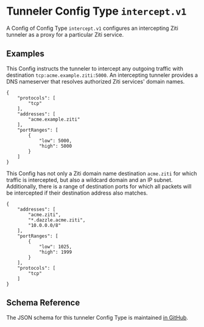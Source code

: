 
# Tunneler Config Type `intercept.v1`

A Config of Config Type `intercept.v1` configures an intercepting Ziti tunneler as a proxy for a particular Ziti service.

## Examples

This Config instructs the tunneler to intercept any outgoing traffic with destination `tcp:acme.example.ziti:5000`. An intercepting tunneler provides a DNS nameserver that resolves authorized Ziti services' domain names.

```text
{
    "protocols": [
        "tcp"
    ],
    "addresses": [
        "acme.example.ziti"
    ],
    "portRanges": [
        {
            "low": 5000,
            "high": 5000
        }
    ]
}
```

This Config has not only a Ziti domain name destination `acme.ziti` for which traffic is intercepted, but also a wildcard domain and an IP subnet. Additionally, there is a range of destination ports for which all packets will be intercepted if their destination address also matches.

```text
{
    "addresses": [
        "acme.ziti",
        "*.dazzle.acme.ziti",
        "10.0.0.0/8"
    ],
    "portRanges": [
        {
            "low": 1025,
            "high": 1999
        }
    ],
    "protocols": [
        "tcp"
    ]
}
```

## Schema Reference

The JSON schema for this tunneler Config Type is maintained [in GitHub](https://github.com/openziti/ziti/blob/release-next/tunnel/entities/intercept.v1.json).

